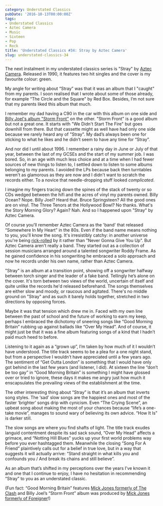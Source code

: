 ```yaml
---
category: Understated Classics
pubDate: '2016-10-13T00:00:00Z'
tags:
- Understated Classics
- Aztec Camera
- Music
- Sixteen
- Pop
- Rock
title: 'Understated Classics #34: Stray by Aztec Camera'
slug: understated-classics-34
---
```

The next instalment in my understated classics series is &quot;Stray&quot; by [Aztec Camera](http://killermontstreet.net). Released in 1990, it features two hit singles and the cover is my favourite colour: green.

My angle for writing about “Stray” was that it was an album that I &quot;caught&quot; from my parents. I soon realised that I wrote about some of those already, for example “The Circle and the Square&quot; by Red Box. Besides, I’m not sure that my parents liked this album that much.

I remember my dad having a C90 in the car with this album on one side and [Billy Joel&#39;s album &quot;Storm Front&quot;](http://www.billyjoel.com/news/revisiting-billy-joels-storm-front-album-25-years-later/) on the other. &quot;Storm Front&quot; is a good album but not a great one. It starts with &quot;We Didn&#39;t Start The Fire&quot; but goes downhill from there. But that cassette might as well have had only one side because we rarely heard any of &quot;Stray&quot;. My dad’s always been one for sticking to what he likes and he didn’t seem to have any time for “Stray”. 

And nor did I until about 1996. I remember a rainy day in June or July of that year, between the last of my GCSEs and the start of my summer job. I was bored. So, in an age with much less choice and at a time when I had fewer sources of new things to listen to, I settled down to listen to some albums belonging to my parents. I avoided the LPs because back then turntables weren&#39;t as glamorous as they are now and I didn&#39;t want to scratch the records either. To a novice that needle-dropping stuff looked *complicated*.

I imagine my fingers tracing down the spines of the stack of twenty or so CDs wedged between the hifi and the acres of vinyl my parents owned. Billy Ocean? Nope. Billy Joel? Heard that. Bruce Springsteen? All the good ones are on vinyl. The Three Tenors at the Hollywood Bowl? No thanks. What&#39;s the Story Morning Glory? Again? Nah. And so I happened upon &quot;Stray&quot; by Aztec Camera.

Of course you&#39;ll remember Aztec Camera as the &#39;band&#39; that released “Somewhere In My Heart” in the 80s. Even if the band name means nothing to you, you&#39;ll know the song. It&#39;s irresistibly catchy: in another universe you&#39;re being [rick-rolled](https://en.wikipedia.org/wiki/Rickrolling) by it rather than &quot;Never Gonna Give You Up&quot;. But Aztec Camera aren&#39;t really a band. They started out as a collection of session musicians arranged around a talented songwriter Roddy Frame. As he gained confidence in his songwriting he embraced a solo approach and now he records under his own name, rather than Aztec Camera.

&quot;Stray&quot; is an album at a transition point, showing off a songwriter halfway between torch singer and the leader of a fake band. Tellingly he’s alone on the cover. It&#39;s torn between two views of the world, uncertain of itself and quite unlike the records he&#39;d released beforehand. The songs themselves are either slow and moody, or raucous and agitated. There&#39;s no middle ground on &quot;Stray&quot; and as such it barely holds together, stretched in two directions by opposing forces. 

Maybe it was that tension which drew me in. Faced with my own line between the past of school and the future of working to earn my keep, perhaps I embraced the dichotomy of sneering songs like “Good Morning Britain” rubbing up against ballads like “Over My Head”. And of course, it might just be that it was a fine album featuring songs of a kind that I hadn’t paid much heed to before. 

Listening to it again as a “grown up”, I’m taken by how much of it I wouldn’t have understood. The title track seems to be a plea for a one night stand, but from a perspective I wouldn’t have appreciated until a few years ago. The sentiment of “Get Outta London” is something that I would have only got behind in the last few years (and listener, I did). At sixteen the line “don’t be too gay” in “Good Morning Britain” is something I might have glossed over or tried to ignore, these days it makes me angry just how much it enscapsulates the prevailing views of the establishment at the time.

The other interesting thing about “Stray” is that it’s an album that inverts song styles. The ‘sad’ slow songs are the happiest ones and most of the faster ‘brighter’ songs drip with cynicism. Even “The Crying Scene”, an upbeat song about making the most of your chances because “life’s a one-take movie”, manages to sound wary of believing its own advice. “How It Is” is darker still. 

The slow songs are where you find shafts of light. The title track exudes languid contentment despite its sad sack sound, “Over My Head” affects a grimace, and “Notting Hill Blues” yucks up your first world problems way before you ever hashtagged them. Meanwhile the closing “Song For A Friend” plaintively calls out for a belief in true love, but in a way that suggests it will actually arrive: “Stand straight in what kills you and confounds you / And break its chains and still believe”.

As an album that’s shifted in my perceptions over the years I’ve known it and one that I continue to enjoy, I have no hesitation in recommending “Stray” to you as an understated classic. 

(Fun fact: “Good Morning Britain” features [Mick Jones formerly of The Clash](https://en.wikipedia.org/wiki/Mick_Jones_(The_Clash_guitarist)) and Billy Joel’s “Storm Front” album was produced by [Mick Jones formerly of Foreigner](https://en.wikipedia.org/wiki/Mick_Jones_(Foreigner_guitarist))!)